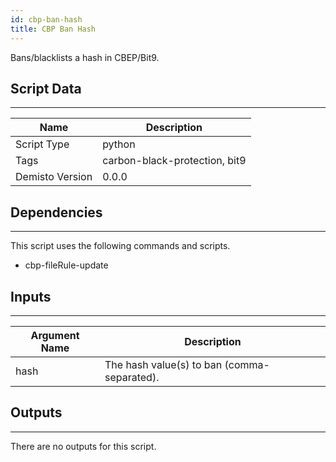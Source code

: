 ```yaml
---
id: cbp-ban-hash
title: CBP Ban Hash
---
```


Bans/blacklists a hash in CBEP/Bit9.
## Script Data
---

| **Name** | **Description** |
| --- | --- |
| Script Type | python |
| Tags | carbon-black-protection, bit9 |
| Demisto Version | 0.0.0 |

## Dependencies
---
This script uses the following commands and scripts.
* cbp-fileRule-update

## Inputs
---

| **Argument Name** | **Description** |
| --- | --- |
| hash | The hash value(s) to ban (comma-separated). |

## Outputs
---
There are no outputs for this script.
